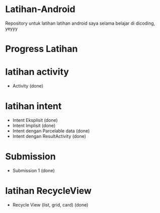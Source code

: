 # Latihan-Android
Repository untuk latihan latihan android saya selama belajar di dicoding, yeyyy

# Progress Latihan

# latihan activity
- Activity (done)

# latihan intent
- Intent Eksplisit (done) 
- Intent Implisit (done)
- Intent dengan Parcelable data (done)
- Intent dengan ResultActivity (done)

# Submission 
- Submission 1 (done)

# latihan RecycleView
- Recycle View (list, grid, card) (done)
